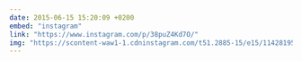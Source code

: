 ```yaml
---
date: 2015-06-15 15:20:09 +0200
embed: "instagram"
link: "https://www.instagram.com/p/38puZ4Kd7O/"
img: "https://scontent-waw1-1.cdninstagram.com/t51.2885-15/e15/11428195_105795439760504_1266502116_n.jpg"
---
```

